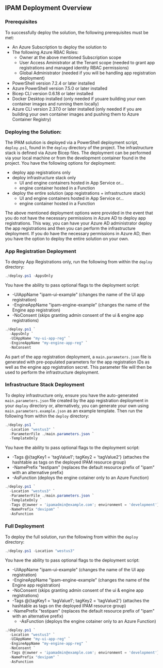 ## IPAM Deployment Overview

### Prerequisites
To successfully deploy the solution, the following prerequisites must be met:
- An Azure Subscription to deploy the solution to
- The following Azure RBAC Roles:
    - Owner at the above mentioned Subscription scope
    - User Access Aministrator at the Tenant scope (needed to grant app registrations and managed identity RBAC permissions)
    - Global Administrator (needed if you will be handling app registration deployment)
- PowerShell version 7.2.4 or later installed
- Azure PowerShell version 7.5.0 or later installed
- Bicep CLI version 0.6.18 or later installed
- Docker Desktop installed (only needed if youare building your own container images and running them locally)
- Azure CLI version 2.37.0 or later installed (only needed if you are building your own container images and pushing them to Azure Container Registry)


### Deploying the Solution:
The IPAM solution is deployed via a PowerShell deployment script, `deploy.ps1`,  found in the `deploy` directory of the project. The infrastructure stack is defined via Azure Bicep files. The deployment can be performed via your local machine or from the development container found in the project. You have the following options for deployment:
- deploy app registrations only
- deploy infrastructure stack only
  - UI and engine containers hosted in App Service or...
  - engine container hosted in a Function
- deploy the entire solution (app registrations + infrastructure stack)
  - UI and engine containers hosted in App Service or...
  - engine container hosted in a Function

The above mentioned deployment options were provided in the event that you do not have the necessary permissions in Azure AD to deploy app registrations. This way, you can have your Azure AD administrator deploy the app registrations and then you can perform the infrastructure deployment. If you do have the necessary permissions in Azure AD, then you have the option to deploy the entire solution on your own. 

### App Registration Deployment
To deploy App Registrations only, run the following from within the `deploy` directory:

```ps1
./deploy.ps1 -AppsOnly
````

You have the ability to pass optional flags to the deployment script:
  - -UIAppName "ipam-ui-example" (changes the name of the UI app registration)
  - -EngineAppName "ipam-engine-example" (changes the name of the Engine app registration)
  - -NoConsent (skips granting admin consent of the ui & engine app registrations)

```ps1
./deploy.ps1 `
  -AppsOnly `
  -UIAppName "my-ui-app-reg" `
  -EngineAppName "my-engine-app-reg" `
  -NoConsent
```
As part of the app registration deployment, a `main.parameters.json` file is generated with pre-populated parameters for the app registration IDs as well as the engine app registration secret. This parameter file will then be used to perform the infrastructure deployment.

### Infrastructure Stack Deployment
To deploy infrastructure only, ensure you have the auto-generated `main.parameters.json` file created by the app registration deployment in your `deploy` directory or, alternatively, you can generate your own using `main.parameters.example.json` as an example template. Then run the following from within the `deploy` directory:

```ps1
./deploy.ps1 `
  -Location "westus3" `
  -ParameterFile ./main.parameters.json `
  -TemplateOnly
 ```

You have the ability to pass optional flags to the deployment script:
  - -Tags @{​​​​​​​tagKey1 = 'tagValue1'; tagKey2 = 'tagValue2'}​​​​​​​​ (attaches the hashtable as tags on the deployed IPAM resource group)
  - -NamePrefix "testipam" (replaces the default resource prefix of "ipam" with an alternative prefix)
  - -AsFunction (deploys the engine cotainer only to an Azure Function)

```ps1
./deploy.ps1 `
  -Location "westus3" `
  -ParameterFile ./main.parameters.json `
  -TemplateOnly `
  -Tags @{owner = 'ipamadmin@example.com'; environment = 'development'} `
  -NamePrefix "devipam" `
  -AsFunction
```
### Full Deployment
To deploy the full solution, run the following from within the `deploy` directory:

```ps1
./deploy.ps1 -Location "westus3" 
 ```

You have the ability to pass optional flags to the deployment script:
  - -UIAppName "ipam-ui-example" (changes the name of the UI app registration)
  - -EngineAppName "ipam-engine-example" (changes the name of the Engine app registration)
  - -NoConsent (skips granting admin consent of the ui & engine app registrations)
  - -Tags @{​​​​​​​tagKey1 = 'tagValue1'; tagKey2 = 'tagValue2'}​​​​​​​​ (attaches the hashtable as tags on the deployed IPAM resource group)
  - -NamePrefix "testipam" (replaces the default resource prefix of "ipam" with an alternative prefix)
    - -AsFunction (deploys the engine cotainer only to an Azure Function)


```ps1
./deploy.ps1 `
  -Location "westus3" `
  -UIAppName "my-ui-app-reg" `
  -EngineAppName "my-engine-app-reg" `
  -NoConsent `
  -Tags @{owner = 'ipamadmin@example.com'; environment = 'development'} `
  -NamePrefix "devipam" `
  -AsFunction
```
